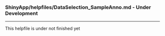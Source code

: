 ### ShinyApp/helpfiles/DataSelection_SampleAnno.md - Under Development

***

This helpfile is under not finished yet

